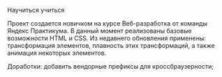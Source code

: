 Научиться учиться

Проект создается новичком на курсе Веб-разработка от команды Яндекс Практикума. В данный момент реализованы базовые возможности HTML и CSS. Из недавнего обновления применены: трансформация элементов, плавность этих трансформаций, а также анимация некоторых элементов.

Доработки: 
    добавить вендорные префиксы для кроссбраузерности;